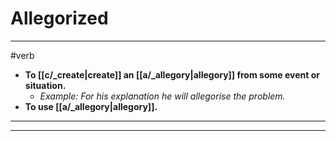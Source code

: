 # Allegorized
---
#verb
- **To [[c/_create|create]] an [[a/_allegory|allegory]] from some event or situation.**
	- _Example: For his explanation he will allegorise the problem._
- **To use [[a/_allegory|allegory]].**
---
---
